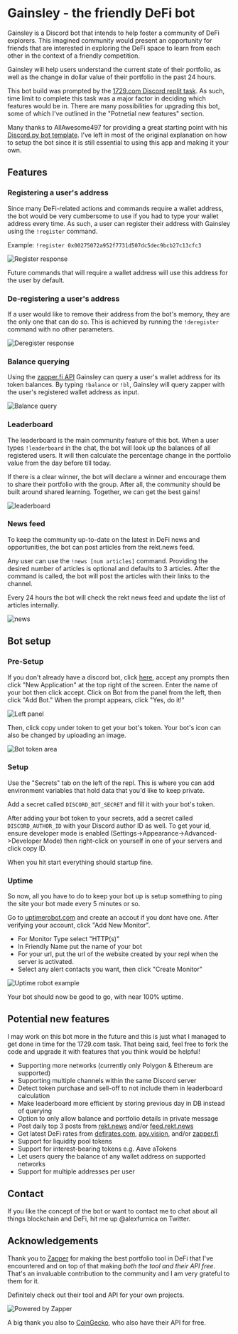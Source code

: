 # Gainsley - the friendly DeFi bot

Gainsley is a Discord bot that intends to help foster a community of DeFi explorers. This imagined community would present an opportunity for friends that are interested in exploring the DeFi space to learn from each other in the context of a friendly competition.

Gainsley will help users understand the current state of their portfolio, as well as the change in dollar value of their portfolio in the past 24 hours.

This bot build was prompted by the [1729.com Discord replit task](https://1729.com/replit-discord). As such, time limit to complete this task was a major factor in deciding which features would be in. There are many possibilities for upgrading this bot, some of which I've outlined in the "Potnetial new features" section.

Many thanks to AllAwesome497 for providing a great starting point with his [Discord.py bot template](https://replit.com/@templates/Discordpy-bot-template-with-commands-extension). I've left in most of the original explanation on how to setup the bot since it is still essential to using this app and making it your own.

## Features

### Registering a user's address

Since many DeFi-related actions and commands require a wallet address, the bot would be very cumbersome to use if you had to type your wallet address every time. As such, a user can register their address with Gainsley using the `!register` command. 

Example: `!register 0x00275072a952f7731d507dc5dec9bcb27c13cfc3`

![Register response](https://imgur.com/KLAMrmy.png)

Future commands that will require a wallet address will use this address for the user by default.

### De-registering a user's address

If a user would like to remove their address from the bot's memory, they are the only one that can do so. This is achieved by running the `!deregister` command with no other parameters.

![Deregister response](https://imgur.com/0sUBFcx.png)

### Balance querying

Using the [zapper.fi API](https://docs.zapper.fi/zapper-api/api-getting-started) Gainsley can query a user's wallet address for its token balances. By typing `!balance` or `!bl`, Gainsley will query zapper with the user's registered wallet address as input.

![Balance query](https://imgur.com/tIED007.png)

### Leaderboard

The leaderboard is the main community feature of this bot. When a user types `!leaderboard` in the chat, the bot will look up the balances of all registered users. It will then calculate the percentage change in the portfolio value from the day before till today.

If there is a clear winner, the bot will declare a winner and encourage them to share their portfolio with the group. After all, the community should be built around shared learning. Together, we can get the best gains!

![leaderboard](https://imgur.com/eA3bRhX.png)

### News feed

To keep the community up-to-date on the latest in DeFi news and opportunities, the bot can post articles from the rekt.news feed.

Any user can use the `!news [num articles]` command. Providing the desired number of articles is optional and defaults to 3 articles. After the command is called, the bot will post the articles with their links to the channel.

Every 24 hours the bot will check the rekt news feed and update the list of articles internally.

![news](https://imgur.com/uJV5rHo.png)

## Bot setup
### Pre-Setup

If you don't already have a discord bot, click [here](https://discordapp.com/developers/), accept any prompts then click "New Application" at the top right of the screen.  Enter the name of your bot then click accept.  Click on Bot from the panel from the left, then click "Add Bot."  When the prompt appears, click "Yes, do it!" 

![Left panel](https://i.imgur.com/hECJYWK.png)

Then, click copy under token to get your bot's token. Your bot's icon can also be changed by uploading an image.

![Bot token area](https://i.imgur.com/da0ktMC.png)

### Setup

Use the "Secrets" tab on the left of the repl. This is where you can add environment variables that hold data that you'd like to keep private. 

Add a secret called `DISCORD_BOT_SECRET` and fill it with your bot's token.

After adding your bot token to your secrets, add a secret called `DISCORD_AUTHOR_ID` with your Discord author ID as well. To get your id, ensure developer mode is enabled (Settings->Appearance->Advanced->Developer Mode) then right-click on yourself in one of your servers and click copy ID.

When you hit start everything should startup fine.

### Uptime

So now, all you have to do to keep your bot up is setup something to ping the site your bot made every 5 minutes or so.

Go to [uptimerobot.com](https://uptimerobot.com/) and create an accout if you dont have one.  After verifying your account, click "Add New Monitor".

+ For Monitor Type select "HTTP(s)"
+ In Friendly Name put the name of your bot
+ For your url, put the url of the website created by your repl when the server is activated.
+ Select any alert contacts you want, then click "Create Monitor" 

![Uptime robot example](https://i.imgur.com/Qd9LXEy.png)

Your bot should now be good to go, with near 100% uptime.

## Potential new features

I may work on this bot more in the future and this is just what I managed to get done in time for the 1729.com task. That being said, feel free to fork the code and upgrade it with features that you think would be helpful!

- Supporting more networks (currently only Polygon & Ethereum are supported)
- Supporting multiple channels within the same Discord server
- Detect token purchase and sell-off to not include them in leaderboard calculation
- Make leaderboard more efficient by storing previous day in DB instead of querying
- Option to only allow balance and portfolio details in private message
- Post daily top 3 posts from [rekt.news](rekt.news) and/or [feed.rekt.news](feed.rekt.news)
- Get latest DeFi rates from [defirates.com](defirates.com), [apy.vision](apy.vision), and/or [zapper.fi](zapper.fi)
- Support for liquidity pool tokens
- Support for interest-bearing tokens e.g. Aave aTokens
- Let users query the balance of any wallet address on supported networks
- Support for multiple addresses per user

## Contact

If you like the concept of the bot or want to contact me to chat about all things blockchain and DeFi, hit me up @alexfurnica on Twitter.

## Acknowledgements

Thank you to [Zapper](zapper.fi) for making the best portfolio tool in DeFi that I've encountered and on top of that making *both the tool and their API free*. That's an invaluable contribution to the community and I am very grateful to them for it.

Definitely check out their tool and API for your own projects.

![Powered by Zapper](https://gblobscdn.gitbook.com/assets%2F-M5uNzoH28DRNpZdcArj%2F-MXCoKNsFpOZtmNysZlR%2F-MXD4qmrgRCcOC7XcEIm%2Fpower-zap-gray.svg)

A big thank you also to [CoinGecko](https://www.coingecko.com/), who also have their API for free.